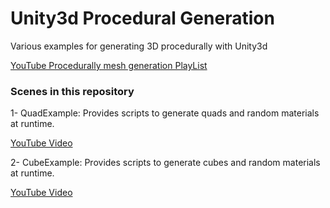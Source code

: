 # Unity3d Procedural Generation
Various examples for generating 3D procedurally with Unity3d

[YouTube Procedurally mesh generation PlayList](https://www.youtube.com/playlist?list=PLQMQNmwN3FvzfmC4HoVhhBZbSdKeHCAH5)

### Scenes in this repository
1- QuadExample: Provides scripts to generate quads and random materials at runtime. 

[YouTube Video](https://youtu.be/Xcu0661MpuA)

2- CubeExample: Provides scripts to generate cubes and random materials at runtime.

[YouTube Video](https://youtu.be/pxiL5sYKER0)

